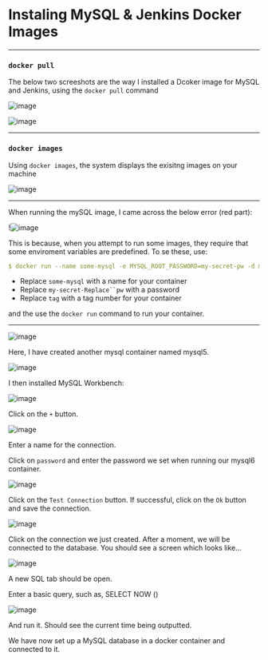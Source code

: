 # Instaling MySQL & Jenkins Docker Images 

---

### `docker pull`


The below two screeshots are the way I installed a Dcoker image for MySQL and Jenkins, using the `docker pull` command 

![image](https://user-images.githubusercontent.com/107522496/200591958-10ea5c3b-8a61-4b14-9b50-f153368e7209.png)


![image](https://user-images.githubusercontent.com/107522496/200592590-ccc41c71-a7f4-496b-be07-21cc7ba0cdef.png)




---


### `docker images`

Using `docker images`, the system displays the exisitng images on your machine

![image](https://user-images.githubusercontent.com/107522496/200593533-c6ba28d2-588e-4265-b68a-9399b52b00a1.png)

---

When running the mySQL image, I came across the below error (red part):

!![image](https://user-images.githubusercontent.com/107522496/200608504-21eea53b-d6c6-4ffc-b51c-17c53b8b2d04.png)

This is because, when you attempt to run some images, they require that some enviroment variables are predefined. To se these, use:

```yaml
$ docker run --name some-mysql -e MYSQL_ROOT_PASSWORD=my-secret-pw -d mysql:tag
```
* Replace `some-mysql` with a name for your container
* Replace `my-secret-Replace``pw` with a password 
* Replace `tag` with a tag number for your container 

and the use the `docker run` command to run your container.

---

![image](https://user-images.githubusercontent.com/107522496/202166247-3711ac07-0a4f-4d67-9798-9706ed9a26b0.png)


Here, I have created another mysql container named mysql5.

![image](https://user-images.githubusercontent.com/107522496/202173709-2c9500a9-34a3-4200-9ad2-89e8ca47277b.png)

I then installed MySQL Workbench:


![image](https://user-images.githubusercontent.com/107522496/202173952-a8febff9-8061-499b-933b-3db1f8ca6ad7.png)

Click on the `+` button.


![image](https://user-images.githubusercontent.com/107522496/202174268-7d8edeb4-5c45-4342-b01d-7acf5d98de6e.png)

Enter a name for the connection.

Click on `password` and enter the password we set when running our mysql6 container.

![image](https://user-images.githubusercontent.com/107522496/202174501-95bff045-d250-444d-9085-8b79f25403bf.png)

 Click on the `Test Connection` button. If successful, click on the `Ok` button and save the connection.

![image](https://user-images.githubusercontent.com/107522496/202174775-75aaf873-66f3-4e86-8c57-602f18dafbdf.png)

Click on the connection we just created. After a moment, we will be connected to the database. You should see a screen which looks like…

![image](https://user-images.githubusercontent.com/107522496/202174856-2867828d-225d-445b-87ba-07c7d18434b1.png)

A new SQL tab should be open.

Enter a basic query, such as, SELECT NOW ()

![image](https://user-images.githubusercontent.com/107522496/202175155-ed3757c7-8f3a-4666-b23f-353563fe6bc4.png)

And run it. 
Should see the current time being outputted. 

We have now set up a MySQL database in a docker container and connected to it. 

